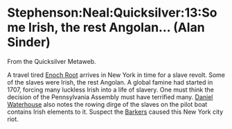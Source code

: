 
# Stephenson:Neal:Quicksilver:13:Some Irish, the rest Angolan... (Alan Sinder)

From the Quicksilver Metaweb.

A travel tired [Enoch Root](/enoch-root) arrives in New York in time for a slave revolt. Some of the slaves were Irish, the rest Angolan.  A global famine had started in 1707, forcing many luckless Irish into a life of slavery. One must think the decision of the Pennsylvania Assembly must have terrified many. [Daniel Waterhouse](/daniel-waterhouse) also notes the rowing dirge of the slaves on the pilot boat contains Irish elements to it. Suspect the [Barkers](/barker) caused this New York city riot.
